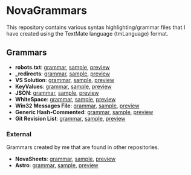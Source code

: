 # NovaGrammars

This repository contains various syntax highlighting/grammar files that I have created using the TextMate language (tmLanguage) format.

## Grammars

- **robots.txt**: [grammar](/grammars/robots-txt.yaml-tmLanguage), [sample](/samples/robots.txt), [preview][robots-preview]
- **\_redirects**: [grammar](/grammars/_redirects.yaml-tmLanguage), [sample](/samples/_redirects), [preview][_redirects-preview]
- **VS Solution**: [grammar](/grammars/solution.yaml-tmLanguage), [sample](/samples/project.sln), [preview][solution-preview]
- **KeyValues**: [grammar](/grammars/keyvalues.yaml-tmLanguage), [sample](/samples/gameinfo.txt), [preview][keyvalues-preview]
- **JSON**: [grammar](/grammars/json.yaml-tmLanguage), [sample](/samples/readable.json), [preview][json-preview]
- **WhiteSpace**: [grammar](/grammars/whitespace.yaml-tmLanguage), [sample](/samples/whitespace.ws), [preview][whitespace-preview]
- **Win32 Messages File**: [grammar](/grammars/win32-messages.yaml-tmLanguage), [sample](/samples/messages.mc), [preview][win32-preview]
- **Generic Hash-Commented**: [grammar](/grammars/hash-commented.yaml-tmLanguage), [sample](/samples/.git-blame-ignore-revs), [preview][hash-commented-preview]
- **Git Revision List**: [grammar](/grammars/git-revlist.yaml-tmLanguage), [sample](/samples/.git-blame-ignore-revs), [preview][blame-ignore-preview]

### External
Grammars created by me that are found in other repositories.

- **NovaSheets**: [grammar](https://github.com/NovaSheets/vscode/blob/main/grammars/novasheets.tmLanguage.yaml), [sample](/samples/novasheets.nvss), [preview][novasheets-preview]
- **Astro**: [grammar](https://github.com/Nixinova/Astro-vscode/blob/main/grammars/astro.tmLanguage.yaml), [sample](/samples/index.astro), [preview][astro-preview]

<!-- Highlighting Preview URLs -->
[robots-preview]: https://nixinova.github.io/NovaLightshow/?grammar-type=url&grammar=https://raw.githubusercontent.com/Nixinova/NovaGrammars/main/grammars/robots-txt.yaml-tmLanguage&sample-type=url&sample=https://raw.githubusercontent.com/Nixinova/NovaGrammars/main/samples/robots.txt
[_redirects-preview]: https://nixinova.github.io/NovaLightshow/?grammar-type=url&grammar=https://raw.githubusercontent.com/Nixinova/NovaGrammars/main/grammars/_redirects.yaml-tmLanguage&sample-type=url&sample=https://raw.githubusercontent.com/Nixinova/NovaGrammars/main/samples/_redirects
[solution-preview]: https://nixinova.github.io/NovaLightshow/?grammar-type=url&grammar=https://raw.githubusercontent.com/Nixinova/NovaGrammars/main/grammars/solution.yaml-tmLanguage&sample-type=url&sample=https://raw.githubusercontent.com/Nixinova/NovaGrammars/main/samples/project.sln
[keyvalues-preview]: https://nixinova.github.io/NovaLightshow/?grammar-type=url&grammar=https://raw.githubusercontent.com/Nixinova/NovaGrammars/main/grammars/keyvalues.yaml-tmLanguage&sample-type=url&sample=https://raw.githubusercontent.com/Nixinova/NovaGrammars/main/samples/gameinfo.txt
[json-preview]: https://nixinova.github.io/NovaLightshow/?grammar-type=url&grammar=https://raw.githubusercontent.com/Nixinova/NovaGrammars/main/grammars/json.yaml-tmLanguage&sample-type=url&sample=https://raw.githubusercontent.com/Nixinova/NovaGrammars/main/samples/readable.json
[whitespace-preview]: https://nixinova.github.io/NovaLightshow/?grammar-type=url&grammar=https://raw.githubusercontent.com/Nixinova/NovaGrammars/main/grammars/whitespace.yaml-tmLanguage&sample-type=url&sample=https://raw.githubusercontent.com/Nixinova/NovaGrammars/main/samples/whitespace.ws
[win32-preview]: https://nixinova.github.io/NovaLightshow/?grammar-type=url&grammar=https://raw.githubusercontent.com/Nixinova/NovaGrammars/main/grammars/win32-messages.yaml-tmLanguage&sample-type=url&sample=https://raw.githubusercontent.com/Nixinova/NovaGrammars/main/samples/messages.mc
[hash-commented-preview]: https://nixinova.github.io/NovaLightshow/?grammar-type=url&grammar=https://raw.githubusercontent.com/Nixinova/NovaGrammars/main/grammars/hash-commented.yaml-tmLanguage&sample-type=url&sample=https://raw.githubusercontent.com/Nixinova/NovaGrammars/main/samples/.git-blame-ignore-revs
[blame-ignore-preview]: https://nixinova.github.io/NovaLightshow/?grammar-type=url&grammar=https://raw.githubusercontent.com/Nixinova/NovaGrammars/main/grammars/git-revlist.yaml-tmLanguage&sample-type=url&sample=https://raw.githubusercontent.com/Nixinova/NovaGrammars/main/samples/.git-blame-ignore-revs
[novasheets-preview]: https://nixinova.github.io/NovaLightshow/?grammar-type=url&grammar=https://github.com/NovaSheets/vscode/blob/main/grammars/novasheets.tmLanguage.yaml&sample-type=url&sample=https://raw.githubusercontent.com/Nixinova/NovaGrammars/main/samples/novasheets.nvss
[astro-preview]: https://nixinova.github.io/NovaLightshow/?grammar-type=url&grammar=https://github.com/Nixinova/Astro-vscode/blob/main/grammars/astro.tmLanguage.yaml&sample-type=url&sample=https://raw.githubusercontent.com/Nixinova/NovaGrammars/main/samples/index.astro
